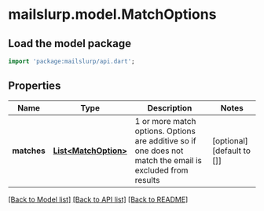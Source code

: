 # mailslurp.model.MatchOptions

## Load the model package
```dart
import 'package:mailslurp/api.dart';
```

## Properties
Name | Type | Description | Notes
------------ | ------------- | ------------- | -------------
**matches** | [**List&lt;MatchOption&gt;**](MatchOption.md) | 1 or more match options. Options are additive so if one does not match the email is excluded from results | [optional] [default to []]

[[Back to Model list]](../README.md#documentation-for-models) [[Back to API list]](../README.md#documentation-for-api-endpoints) [[Back to README]](../README.md)


